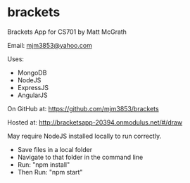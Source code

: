brackets
========

Brackets App for CS701
by Matt McGrath

Email: mjm3853@yahoo.com

Uses:
- MongoDB
- NodeJS
- ExpressJS
- AngularJS

On GitHub at: https://github.com/mjm3853/brackets

Hosted at: http://bracketsapp-20394.onmodulus.net/#/draw

May require NodeJS installed locally to run correctly.
- Save files in a local folder
- Navigate to that folder in the command line
- Run: "npm install"
- Then Run: "npm start"
